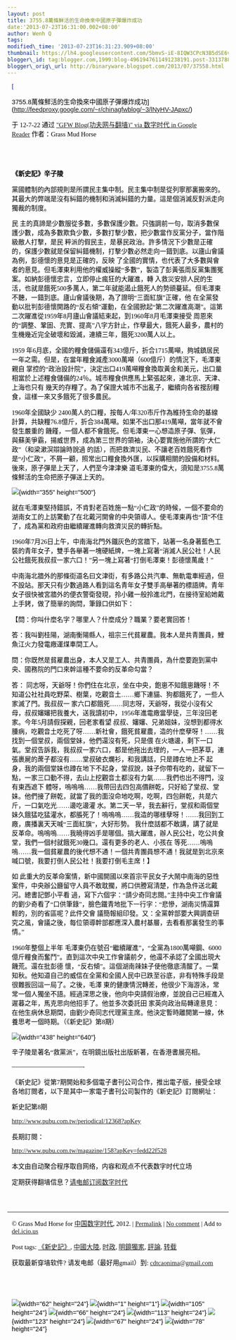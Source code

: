 ```yaml
--- 
layout: post 
title: 3755.8萬條鮮活的生命換來中國原子彈爆炸成功 
date:'2013-07-23T16:31:00.002+08:00' 
author: Wenh Q
tags:
modified\_time: '2013-07-23T16:31:23.909+08:00' 
thumbnail: https://lh4.googleusercontent.com/5bmvS-iE-8IQW3CPcN3B5dSE6vDi9qdROeMR4u3om5o1ndY5KMuK6Z2cXOgu7XW5gMfoULk6v-91yMJBvjPyt9EYL2uDg97ZATnWyzC4B1b7pITyGYw=s72-c
blogger\_id: tag:blogger.com,1999:blog-4961947611491238191.post-3313788623191772899
blogger\_orig\_url: http://binaryware.blogspot.com/2013/07/37558.html
---
```

<div
style="color: black; direction: ltr; font-family: &quot;Arial&quot;; font-size: 11pt; margin-bottom: 0; margin-left: 7.5pt; margin-right: 7.5pt; margin-top: 0; padding: 0;">

<span
style="color: #0000ee; font-family: &quot;Verdana&quot;; text-decoration: underline;">[

3755.8萬條鮮活的生命換來中國原子彈爆炸成功](http://feedproxy.google.com/~r/chinagfwblog/~3/lNyHV-JApxc/)</span>

</div>

<div
style="color: black; direction: ltr; font-family: &quot;Arial&quot;; font-size: 11pt; margin-bottom: 0; margin-left: 7.5pt; margin-right: 7.5pt; margin-top: 0; padding-bottom: 8pt; padding-left: 0; padding-right: 0; padding-top: 0;">

<span style="font-family: &quot;Verdana&quot;;">于 12-7-22 通过
</span><span
style="color: #0000ee; font-family: &quot;Verdana&quot;; text-decoration: underline;">["GFW
Blog(功夫网与翻墙)" via 数字时代 in Google
Reader](http://feeds2.feedburner.com/chinagfwblog)</span><span
style="font-family: &quot;Verdana&quot;;"> 作者：Grass Mud Horse</span>

</div>

<div
style="color: black; direction: ltr; font-family: &quot;Arial&quot;; font-size: 11pt; height: 11pt; margin-bottom: 0; margin-left: 7.5pt; margin-right: 7.5pt; margin-top: 0; padding: 0;">

<span style="font-family: &quot;Verdana&quot;;"></span>

</div>

<div
style="color: black; direction: ltr; font-family: &quot;Arial&quot;; font-size: 11pt; margin-bottom: 0; margin-left: 7.5pt; margin-right: 7.5pt; margin-top: 0; padding: 0;">

<span
style="font-family: &quot;Verdana&quot;; font-weight: bold;">《新史記》辛子陵</span>

</div>

<div
style="color: black; direction: ltr; font-family: &quot;Arial&quot;; font-size: 11pt; margin-bottom: 0; margin-left: 7.5pt; margin-right: 7.5pt; margin-top: 0; padding: 0;">

<span
style="font-family: &quot;Verdana&quot;;">黨國體制的內部規則是所謂民主集中制。民主集中制是從列寧那裏搬來的。其最大的弊端是沒有糾錯的機制和消滅糾錯的力量。這是個消滅反對派走向獨裁的制度。</span>

</div>

<div
style="color: black; direction: ltr; font-family: &quot;Arial&quot;; font-size: 11pt; margin-bottom: 0; margin-left: 7.5pt; margin-right: 7.5pt; margin-top: 0; padding: 0;">

<span style="font-family: &quot;Verdana&quot;;">民
主的真諦是少數服從多數，多數保護少數。只強調前一句，取消多數保護少數，成為多數欺負少數，多數打擊少數，把少數當作反黨分子，當作階級敵人打擊，是民
粹派的假民主，是暴民政治。許多情況下少數是正確的，保護少數就是保留糾錯機制，打擊少數必然走向一錯到底。以廬山會議為例，彭德懷的意見是正確的，反映
了全國的實情，也代表了大多數與會者的意見。但毛澤東利用他的權威操縱“多數”，製造了彭黃張周反黨集團冤案。如納彭德懷忠言，立即停止瘋狂的大躍進，轉
入救災安排人民的生活，也就是餓死500多萬人，第二年就能遏止餓死人的勢頭蔓延。但毛澤東不聽，一錯到底。廬山會議後期，為了證明“三面紅旗”正確，他
在全黨發動以批判彭德懷開路的“反右傾”運動，在全國掀起“第二次躍進高潮”。這第二次躍進從1959年8月廬山會議結束起，到1960年8月毛澤東接受
周恩來的“調整、鞏固、充實、提高”八字方針止，作孽最大，餓死人最多，農村的生機幾近完全破壞和毀滅，連續三年，餓死3200萬人以上。</span>

</div>

<div
style="color: black; direction: ltr; font-family: &quot;Arial&quot;; font-size: 11pt; margin-bottom: 0; margin-left: 7.5pt; margin-right: 7.5pt; margin-top: 0; padding: 0;">

<span style="font-family: &quot;Verdana&quot;;">1959
年6月底，全國的糧食儲備還有343億斤，折合1715萬噸，夠城鎮居民一年之需。但是，在當年糧食減產3000萬噸（600億斤）的情況下，毛澤東親自
掌控的“政治設計院”，決定出口419萬噸糧食換取黃金和美元，出口量相當於上述糧食儲備的24％。城市糧食供應馬上緊張起來，連北京、天津、上海也只有
幾天的存糧了。為了保證大城市不出亂子，繼續向各省搜刮糧食，這樣一來又多餓死了很多農民。</span>

</div>

<div
style="color: black; direction: ltr; font-family: &quot;Arial&quot;; font-size: 11pt; margin-bottom: 0; margin-left: 7.5pt; margin-right: 7.5pt; margin-top: 0; padding: 0;">

<span style="font-family: &quot;Verdana&quot;;">1960年全國缺少
2400萬人的口糧，按每人/年320市斤作為維持生命的基線計算，共缺糧76.8億斤，折合384萬噸。如果不出口那419萬噸，當年就不會發生嚴重的
饑饉，一個人都不會餓死。但毛澤東一心想造原子彈、氫彈，與蘇美爭霸，揚威世界，成為第三世界的領袖，決心要實施他所謂的“大仁政”（和梁漱溟辯論時說過
的話），而把救濟災民、不讓老百姓餓死看作是“小仁政”，不屑一顧，照常出口糧食換外匯，以採購相關的設備和材料。後來，原子彈是上天了，人們至今津津樂
道毛澤東的偉大，須知是3755.8萬條鮮活的生命把原子彈送上天的。</span>

</div>

<div
style="color: black; direction: ltr; font-family: &quot;Arial&quot;; font-size: 11pt; margin-bottom: 0; margin-left: 7.5pt; margin-right: 7.5pt; margin-top: 0; padding: 0;">

![](https://lh4.googleusercontent.com/5bmvS-iE-8IQW3CPcN3B5dSE6vDi9qdROeMR4u3om5o1ndY5KMuK6Z2cXOgu7XW5gMfoULk6v-91yMJBvjPyt9EYL2uDg97ZATnWyzC4B1b7pITyGYw){width="355"
height="500"}

</div>

<div
style="color: black; direction: ltr; font-family: &quot;Arial&quot;; font-size: 11pt; margin-bottom: 0; margin-left: 7.5pt; margin-right: 7.5pt; margin-top: 0; padding: 0;">

<span
style="font-family: &quot;Verdana&quot;;">就在毛澤東堅持錯誤，不肯對老百姓施一點“小仁政”的時候，一個不要命的湖南女工的上訪驚動了在北戴河開會的中央領導人。使毛澤東再也“頂”不住了，成為黨和政府由繼續躍進轉向救濟災民的轉折點。</span>

</div>

<div
style="color: black; direction: ltr; font-family: &quot;Arial&quot;; font-size: 11pt; margin-bottom: 0; margin-left: 7.5pt; margin-right: 7.5pt; margin-top: 0; padding: 0;">

<span
style="font-family: &quot;Verdana&quot;;">1960年7月26日上午，中南海北門外鐵灰色的宮牆下，站著一名身著藍色工裝的青年女子，雙手各舉著一塊硬紙牌，一塊上寫著“消滅人民公社！人民公社餓死我叔叔一家六口！”另一塊上寫著“打倒毛澤東！彭德懷萬歲！”</span>

</div>

<div
style="color: black; direction: ltr; font-family: &quot;Arial&quot;; font-size: 11pt; margin-bottom: 0; margin-left: 7.5pt; margin-right: 7.5pt; margin-top: 0; padding: 0;">

<span
style="font-family: &quot;Verdana&quot;;">中南海北牆外的那條街道名曰文津街，有多路公共汽車、無軌電車經過，但不設站。那天只有少數過路人看到這名青年女子雙手高舉著的標語牌。青年女子很快被宮牆外的便衣警衛發現，拎小雞一般拎進北門，在接待室給她戴上手銬，做了簡單的詢問，筆錄口供如下：</span>

</div>

<div
style="color: black; direction: ltr; font-family: &quot;Arial&quot;; font-size: 11pt; margin-bottom: 0; margin-left: 7.5pt; margin-right: 7.5pt; margin-top: 0; padding: 0;">

<span
style="font-family: &quot;Verdana&quot;;">【問：你叫什麼名字？哪里人？什麼成分？職業？要老實回答！</span>

</div>

<div
style="color: black; direction: ltr; font-family: &quot;Arial&quot;; font-size: 11pt; margin-bottom: 0; margin-left: 7.5pt; margin-right: 7.5pt; margin-top: 0; padding: 0;">

<span
style="font-family: &quot;Verdana&quot;;">答：我叫劉桂陽，湖南衡陽縣人，祖宗三代貧雇農。我本人是共青團員，鯉魚江火力發電廠運煤車間工人。</span>

</div>

<div
style="color: black; direction: ltr; font-family: &quot;Arial&quot;; font-size: 11pt; margin-bottom: 0; margin-left: 7.5pt; margin-right: 7.5pt; margin-top: 0; padding: 0;">

<span
style="font-family: &quot;Verdana&quot;;">問：你既然是貧雇農出身，本人又是工人、共青團員，為什麼要跑到黨中央、國務院的門口來幹這種不要命的反革命勾當？</span>

</div>

<div
style="color: black; direction: ltr; font-family: &quot;Arial&quot;; font-size: 11pt; margin-bottom: 0; margin-left: 7.5pt; margin-right: 7.5pt; margin-top: 0; padding: 0;">

<span style="font-family: &quot;Verdana&quot;;">答：
同志呀，天爺呀！你們住在北京，坐在中央，飽崽不知餓崽饑呀！不知道公社社員吃野菜、樹葉，吃觀音土……鄉下連貓、狗都餓死了，一些人家滅了門。我叔叔一
家六口都餓死……同志呀，天爺呀，我從小沒有父母，叔叔嬸嬸把我養大，送我讀初中，1956年進電廠當學徒，三年沒回老家。今年5月請假探親，回老家看望
叔叔、嬸嬸、兄弟姐妹，沒想到都得水腫病，吃觀音土吃死了呀……新社會，餓死貧雇農，造的什麼孽呀！……我找到一個堂叔，兩個堂妹，他們還沒有死，只是偎
在火塘邊，剩下一口氣。堂叔告訴我，我叔叔一家六口，都是他拖出去埋的，一人一把茅草，連張裹屍的蓆子都沒有……堂叔破衣爛衫，和我講話，只是蹲在地上不
起身，我的兩個堂妹也蹲在地下不起身，堂叔說，妹子你帶有吃的，就留下一點，一家三口動不得，去山上挖觀音土都沒有力氣……我們也出不得門，沒有東西遮下
體呀，嗚嗚嗚……我帶回去四包高價餅乾，只好給了堂叔、堂妹。他們接了餅乾，就當了我的面沒命地吃啊，吃啊，四包餅乾，共是六斤，一口氣吃光……邊吃邊灌
水。第二天一早，我去辭行，堂叔和兩個堂妹久餓猛吃猛灌水，都脹死了！嗚嗚嗚……我造的哪樣孽呀！……我回到工廠，廣播裏天天喊“三面紅旗”，大好形勢。
我什麼話都不敢講，講了就是反革命。嗚嗚嗚……我曉得凶手是哪個。搞大躍進，辦人民公社，吃公共食堂，我們一個村就餓死30幾口。還有更多的老人、小孩在
等死……嗚嗚嗚……我一個貧雇農的後代想不通！一個共青團員想不通！我就是到北京來喊口號，我要打倒人民公社！我要打倒毛主席！】</span>

</div>

<div
style="color: black; direction: ltr; font-family: &quot;Arial&quot;; font-size: 11pt; margin-bottom: 0; margin-left: 7.5pt; margin-right: 7.5pt; margin-top: 0; padding: 0;">

<span style="font-family: &quot;Verdana&quot;;">如
此重大的反革命案情，新中國開國以來首宗平民女子大鬧中南海的惡性案件，中央辦公廳留守人員不敢耽擱，將口供謄寫清楚，作為急件送北戴河。總書記鄧小平看
過，寫下六個字：“請少奇同志閱。”主持中央工作會議的劉少奇看了“口供筆錄”，臉色鐵青地批下一行字：“悲慘，湖南災情還算輕的，別的省區呢？此件交會
議簡報組印發。又：全黨幹部要大興調查研究之風，會議之後，每位領導幹部都應深入農村基層，去看看那裏發生的事情。”</span>

</div>

<div
style="color: black; direction: ltr; font-family: &quot;Arial&quot;; font-size: 11pt; margin-bottom: 0; margin-left: 7.5pt; margin-right: 7.5pt; margin-top: 0; padding: 0;">

<span style="font-family: &quot;Verdana&quot;;">1960年整個上半年
毛澤東仍在號召“繼續躍進”，“全黨為1800萬噸鋼、6000億斤糧食而奮鬥”。直到這次中央工作會議前夕，他還不承認了全國出現大饑荒。還在批彭德
懷，“反右傾”。這個湖南辣妹子使他徹底清醒了。一葉知秋。他知道自己的威信在全黨和全國人民中已跌至谷底，非有特殊手段是很難扳回這一局了。之後，毛澤
東的健康情況轉差，他很少下海游泳，常常一個人獨坐不語。經過深思之後，他向中央請假治療，並說自己已經進入遲暮之年，馬克思向他招手了。他並多次委託田
家英向政治局轉達意見：在他生病休息期間，由劉少奇同志代理黨主席。他決定暫時離開第一線，休養思考一個時期。（《新史記》第8期）</span>

</div>

<div
style="color: black; direction: ltr; font-family: &quot;Arial&quot;; font-size: 11pt; margin-bottom: 0; margin-left: 7.5pt; margin-right: 7.5pt; margin-top: 0; padding: 0;">

![](https://lh3.googleusercontent.com/45rxe2yqlD_SsGKElZue_4AvnALmVBK8JAC3E0dr8ZhRBGFcy6Klr6K758hRw1Ro0Jgls69GFWZ1XpeCMzYY2S31YbfiNfcMsDmczHKqNxi7tNLlN6Y){width="438"
height="640"}

</div>

<div
style="color: black; direction: ltr; font-family: &quot;Arial&quot;; font-size: 11pt; margin-bottom: 0; margin-left: 7.5pt; margin-right: 7.5pt; margin-top: 0; padding: 0;">

<span
style="font-family: &quot;Verdana&quot;;">辛子陵是著名“救黨派”，在明鏡出版社出版新著，在香港書展亮相。</span>

</div>

<div
style="color: black; direction: ltr; font-family: &quot;Arial&quot;; font-size: 11pt; margin-bottom: 0; margin-left: 7.5pt; margin-right: 7.5pt; margin-top: 0; padding: 0;">




</div>

<div
style="color: black; direction: ltr; font-family: &quot;Arial&quot;; font-size: 11pt; margin-bottom: 0; margin-left: 7.5pt; margin-right: 7.5pt; margin-top: 0; padding: 0;">

<span style="font-family: &quot;Verdana&quot;;">———————————-</span>

</div>

<div
style="color: black; direction: ltr; font-family: &quot;Arial&quot;; font-size: 11pt; margin-bottom: 0; margin-left: 7.5pt; margin-right: 7.5pt; margin-top: 0; padding: 0;">

<span
style="font-family: &quot;Verdana&quot;;">《新史記》從第7期開始和多個電子書刊公司合作，推出電子版，接受全球各地訂閱者，以下是其中一家電子書刊公司製作的《新史記》訂閱網址：</span>

</div>

<div
style="color: black; direction: ltr; font-family: &quot;Arial&quot;; font-size: 11pt; margin-bottom: 0; margin-left: 7.5pt; margin-right: 7.5pt; margin-top: 0; padding: 0;">

<span style="font-family: &quot;Verdana&quot;;">新史記第8期</span>

</div>

<div
style="color: black; direction: ltr; font-family: &quot;Arial&quot;; font-size: 11pt; margin-bottom: 0; margin-left: 7.5pt; margin-right: 7.5pt; margin-top: 0; padding: 0;">

<span
style="color: #0000ee; font-family: &quot;Verdana&quot;; text-decoration: underline;"><http://www.pubu.com.tw/periodical/12368?apKey></span>

</div>

<div
style="color: black; direction: ltr; font-family: &quot;Arial&quot;; font-size: 11pt; margin-bottom: 0; margin-left: 7.5pt; margin-right: 7.5pt; margin-top: 0; padding: 0;">

<span style="font-family: &quot;Verdana&quot;;">長期訂閱：</span>

</div>

<div
style="color: black; direction: ltr; font-family: &quot;Arial&quot;; font-size: 11pt; margin-bottom: 0; margin-left: 7.5pt; margin-right: 7.5pt; margin-top: 0; padding: 0;">

<span
style="color: #0000ee; font-family: &quot;Verdana&quot;; text-decoration: underline;"><http://www.pubu.com.tw/magazine/158?apKey=fedd22f528></span>

</div>

<div
style="color: black; direction: ltr; font-family: &quot;Arial&quot;; font-size: 11pt; margin-bottom: 0; margin-left: 7.5pt; margin-right: 7.5pt; margin-top: 0; padding: 0;">

<span
style="font-family: &quot;Verdana&quot;;">本文由自动聚合程序取自网络，内容和观点不代表数字时代立场</span>

</div>

<div
style="color: black; direction: ltr; font-family: &quot;Arial&quot;; font-size: 11pt; margin-bottom: 0; margin-left: 7.5pt; margin-right: 7.5pt; margin-top: 0; padding: 0;">

<span
style="font-family: &quot;Verdana&quot;;">定期获得翻墙信息？</span><span
style="color: #0000ee; font-family: &quot;Verdana&quot;; text-decoration: underline;">[请电邮订阅数字时代](http://eepurl.com/msuvD)</span>

</div>

<div
style="color: black; direction: ltr; font-family: &quot;Arial&quot;; font-size: 11pt; height: 11pt; margin-bottom: 0; margin-left: 7.5pt; margin-right: 7.5pt; margin-top: 0; padding: 0;">

<span
style="color: #0000ee; font-family: &quot;Verdana&quot;; text-decoration: underline;">[](http://eepurl.com/msuvD)</span>

</div>

<div
style="color: black; direction: ltr; font-family: &quot;Arial&quot;; font-size: 11pt; height: 11pt; margin-bottom: 0; margin-left: 7.5pt; margin-right: 7.5pt; margin-top: 0; padding: 0;">




</div>

------------------------------------------------------------------------

<div
style="color: black; direction: ltr; font-family: &quot;Arial&quot;; font-size: 11pt; margin-bottom: 0; margin-left: 7.5pt; margin-right: 7.5pt; margin-top: 0; padding: 0;">

<span style="font-family: &quot;Verdana&quot;;">© Grass Mud Horse for
</span><span
style="color: #0000ee; font-family: &quot;Verdana&quot;; text-decoration: underline;">[中国数字时代](https://mycdtweb.info/chinese)</span><span
style="font-family: &quot;Verdana&quot;;">, 2012. | </span><span
style="color: #0000ee; font-family: &quot;Verdana&quot;; text-decoration: underline;">[Permalink](https://mycdtweb.info/chinese/2012/07/3755-8%e8%90%ac%e6%a2%9d%e9%ae%ae%e6%b4%bb%e7%9a%84%e7%94%9f%e5%91%bd%e6%8f%9b%e4%be%86%e4%b8%ad%e5%9c%8b%e5%8e%9f%e5%ad%90%e5%bd%88%e7%88%86%e7%82%b8%e6%88%90%e5%8a%9f/)</span><span
style="font-family: &quot;Verdana&quot;;"> | </span><span
style="color: #0000ee; font-family: &quot;Verdana&quot;; text-decoration: underline;">[No
comment](https://mycdtweb.info/chinese/2012/07/3755-8%e8%90%ac%e6%a2%9d%e9%ae%ae%e6%b4%bb%e7%9a%84%e7%94%9f%e5%91%bd%e6%8f%9b%e4%be%86%e4%b8%ad%e5%9c%8b%e5%8e%9f%e5%ad%90%e5%bd%88%e7%88%86%e7%82%b8%e6%88%90%e5%8a%9f/#comments)</span><span
style="font-family: &quot;Verdana&quot;;"> | Add to </span><span
style="color: #0000ee; font-family: &quot;Verdana&quot;; text-decoration: underline;">[del.icio.us](http://del.icio.us/post?url=https://mycdtweb.info/chinese/2012/07/3755-8%E8%90%AC%E6%A2%9D%E9%AE%AE%E6%B4%BB%E7%9A%84%E7%94%9F%E5%91%BD%E6%8F%9B%E4%BE%86%E4%B8%AD%E5%9C%8B%E5%8E%9F%E5%AD%90%E5%BD%88%E7%88%86%E7%82%B8%E6%88%90%E5%8A%9F/&title=3755.8%E8%90%AC%E6%A2%9D%E9%AE%AE%E6%B4%BB%E7%9A%84%E7%94%9F%E5%91%BD%E6%8F%9B%E4%BE%86%E4%B8%AD%E5%9C%8B%E5%8E%9F%E5%AD%90%E5%BD%88%E7%88%86%E7%82%B8%E6%88%90%E5%8A%9F)</span>

</div>

<div
style="color: black; direction: ltr; font-family: &quot;Arial&quot;; font-size: 11pt; margin-bottom: 0; margin-left: 7.5pt; margin-right: 7.5pt; margin-top: 0; padding: 0;">

<span style="font-family: &quot;Verdana&quot;;">Post tags: </span><span
style="color: #0000ee; font-family: &quot;Verdana&quot;; text-decoration: underline;">[《新史記》](https://mycdtweb.info/chinese/tag/%e3%80%8a%e6%96%b0%e5%8f%b2%e8%a8%98%e3%80%8b/?category=10466)</span><span
style="font-family: &quot;Verdana&quot;;">, </span><span
style="color: #0000ee; font-family: &quot;Verdana&quot;; text-decoration: underline;">[中國大陸](https://mycdtweb.info/chinese/tag/%e4%b8%ad%e5%9c%8b%e5%a4%a7%e9%99%b8/?category=10466)</span><span
style="font-family: &quot;Verdana&quot;;">, </span><span
style="color: #0000ee; font-family: &quot;Verdana&quot;; text-decoration: underline;">[时政](https://mycdtweb.info/chinese/tag/%e6%97%b6%e6%94%bf/?category=10466)</span><span
style="font-family: &quot;Verdana&quot;;">, </span><span
style="color: #0000ee; font-family: &quot;Verdana&quot;; text-decoration: underline;">[明鏡獨家](https://mycdtweb.info/chinese/tag/%e6%98%8e%e9%8f%a1%e7%8d%a8%e5%ae%b6/?category=10466)</span><span
style="font-family: &quot;Verdana&quot;;">, </span><span
style="color: #0000ee; font-family: &quot;Verdana&quot;; text-decoration: underline;">[評論](https://mycdtweb.info/chinese/tag/%e8%a9%95%e8%ab%96/?category=10466)</span><span
style="font-family: &quot;Verdana&quot;;">, </span><span
style="color: #0000ee; font-family: &quot;Verdana&quot;; text-decoration: underline;">[转载](https://mycdtweb.info/chinese/tag/%e8%bd%ac%e8%bd%bd/?category=10466)</span>

</div>

<div
style="color: black; direction: ltr; font-family: &quot;Arial&quot;; font-size: 11pt; margin-bottom: 0; margin-left: 7.5pt; margin-right: 7.5pt; margin-top: 0; padding: 0;">

<span style="font-family: &quot;Verdana&quot;;">获取最新穿墙软件?
请发电邮（最好用gmail）到: </span><span
style="color: #0000ee; font-family: &quot;Verdana&quot;; text-decoration: underline;"><cdtcaonima@gmail.com></span>

</div>

<div
style="color: black; direction: ltr; font-family: &quot;Arial&quot;; font-size: 11pt; height: 11pt; margin-bottom: 0; margin-left: 7.5pt; margin-right: 7.5pt; margin-top: 0; padding: 0;">

<span
style="color: #0000ee; font-family: &quot;Verdana&quot;; text-decoration: underline;">[](mailto:cdtcaonima@gmail.com)</span>

</div>

<div
style="color: black; direction: ltr; font-family: &quot;Arial&quot;; font-size: 11pt; height: 11pt; margin-bottom: 0; margin-left: 7.5pt; margin-right: 7.5pt; margin-top: 0; padding: 0;">

<span
style="color: #0000ee; font-family: &quot;Verdana&quot;; text-decoration: underline;">[](mailto:cdtcaonima@gmail.com)</span>

</div>

<div
style="color: black; direction: ltr; font-family: &quot;Arial&quot;; font-size: 11pt; margin-bottom: 0; margin-left: 7.5pt; margin-right: 7.5pt; margin-top: 0; padding: 0;">

![](https://lh5.googleusercontent.com/mZvi7CRIKiUAlFuIBgLkx51gaoqCMVLWWh5Lnm-u5fWjHRd6u-bW2WJ2FExt9824vhEmLcq0sxmMJnror2k90Y7Ao2Boi4LyPh9p_70Ark-3sj-b2zM){width="62"
height="24"}<span
style="font-family: &quot;Verdana&quot;;"> </span>![](https://lh3.googleusercontent.com/Km4rIQUMyZ6MwBrVeo8i0xB7uEjYbdIyhSL819Jakv-xlTv7bVr6tU3Rpgk4I27_u7L8U0--SF47zz1o9eZb3DSrDhb6nwQrN24N60UOnSa_Wi8CQHE){width="1"
height="1"}<span
style="font-family: &quot;Verdana&quot;;"> </span>![](https://lh5.googleusercontent.com/O72eicCvKWqaiTlHsIysy12r-NpISOQLbxUrM65pHOUPR8MAbRqRIq_b1ThHQMJvfQlbZ2cFQg2AzrJsbvVssYBATGkYOYlqc9bONimNdaJtfhxZAdg){width="105"
height="24"}<span
style="font-family: &quot;Verdana&quot;;"> </span>![](https://lh6.googleusercontent.com/_zgvdQFQs2mc2JDRv3y91OUHlfVNBtY4oXyXYmcb4MzL12DZoyWtIr2a5gvd6xr8T1P-6Jgqq4ncU5EqGpncjj5xKgEmUy6esRmNgECpwkGlpwq-WNQ){width="66"
height="24"}<span
style="font-family: &quot;Verdana&quot;;"> </span>![](https://lh5.googleusercontent.com/JtW8FcRdcA6K0IuBVhl2VxDvaZAH8j52yRf_IyXGQXZdWbbcPfY1CxoEV1dJvGgYiKofEO9J4tak4ZC34uxdUoElc4kgJf-beqwJUmzw_r2d68JP3eU){width="113"
height="24"}<span
style="font-family: &quot;Verdana&quot;;"> </span>![](https://lh3.googleusercontent.com/nRX3mYlaabSaFSX-KKWGKnWYsB76VqZbnGa4iA7CmlS-6_9A1BYa1ZY9ADnaSWy4Ww-kVWbN6Ljh1suMk1hNjFhd86JZluQJjtsZKkj-OBrQ1kVzVZE){width="123"
height="24"}<span
style="font-family: &quot;Verdana&quot;;"> </span>![](https://lh5.googleusercontent.com/VLdWWV8O_2U7CSn6aWOEQNrS_SkL-ICs9poxEATATwFsgVdBAoYdAWrG_qZcY8bimeRICo40-PMxrp5Dx6GttkxgFLlNK8mWlYXX02exNKVdwdcAdYU){width="67"
height="24"}<span
style="font-family: &quot;Verdana&quot;;"> </span>![](https://lh5.googleusercontent.com/J2DjIH8EnyOzQ4lWWSA7P8Aa9nImx5ZGtefBLCcHvk0GvK9jmIF-Dk5XqhtRTXlbLQHpi9P4wz89cqVX5IzQ21IplzNaJHPdvKYEH3F0oGjmpF9Mm3g){width="78"
height="24"}

</div>
